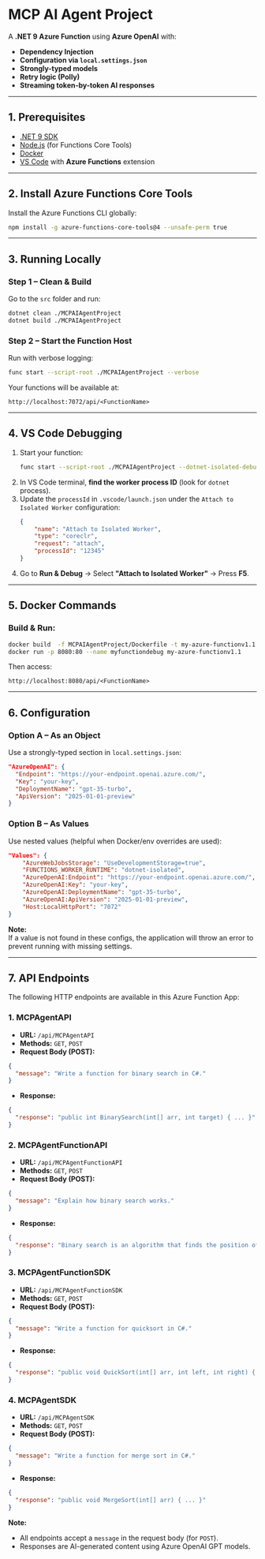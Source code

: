
# MCP AI Agent Project

A **.NET 9 Azure Function** using **Azure OpenAI** with:
- **Dependency Injection**
- **Configuration via `local.settings.json`**
- **Strongly-typed models**
- **Retry logic (Polly)**
- **Streaming token-by-token AI responses**

---

## **1. Prerequisites**
- [.NET 9 SDK](https://dotnet.microsoft.com/download)
- [Node.js](https://nodejs.org) (for Functions Core Tools)
- [Docker](https://www.docker.com/)
- [VS Code](https://code.visualstudio.com/) with **Azure Functions** extension

---

## **2. Install Azure Functions Core Tools**

Install the Azure Functions CLI globally:

```bash
npm install -g azure-functions-core-tools@4 --unsafe-perm true
```

---

## **3. Running Locally**

### **Step 1 – Clean & Build**
Go to the `src` folder and run:

```bash
dotnet clean ./MCPAIAgentProject 
dotnet build ./MCPAIAgentProject
```

### **Step 2 – Start the Function Host**
Run with verbose logging:

```bash
func start --script-root ./MCPAIAgentProject --verbose
```

Your functions will be available at:

```
http://localhost:7072/api/<FunctionName>
```

---

## **4. VS Code Debugging**

1. Start your function:
   ```bash
   func start --script-root ./MCPAIAgentProject --dotnet-isolated-debug
   ```
2. In VS Code terminal, **find the worker process ID** (look for `dotnet` process).
3. Update the `processId` in `.vscode/launch.json` under the `Attach to Isolated Worker` configuration:
   ```json
   {
       "name": "Attach to Isolated Worker",
       "type": "coreclr",
       "request": "attach",
       "processId": "12345"
   }
   ```
4. Go to **Run & Debug** → Select **"Attach to Isolated Worker"** → Press **F5**.

---

## **5. Docker Commands**

### **Build & Run:**
```bash
docker build  -f MCPAIAgentProject/Dockerfile -t my-azure-functionv1.1 .
docker run -p 8080:80 --name myfunctiondebug my-azure-functionv1.1

```

Then access:
```
http://localhost:8080/api/<FunctionName>
```

---

## **6. Configuration**

### **Option A – As an Object**
Use a strongly-typed section in `local.settings.json`:
```json
"AzureOpenAI": {
  "Endpoint": "https://your-endpoint.openai.azure.com/",
  "Key": "your-key",
  "DeploymentName": "gpt-35-turbo",
  "ApiVersion": "2025-01-01-preview"
}
```

### **Option B – As Values**
Use nested values (helpful when Docker/env overrides are used):
```json
"Values": {
    "AzureWebJobsStorage": "UseDevelopmentStorage=true",
    "FUNCTIONS_WORKER_RUNTIME": "dotnet-isolated",
    "AzureOpenAI:Endpoint": "https://your-endpoint.openai.azure.com/",
    "AzureOpenAI:Key": "your-key",
    "AzureOpenAI:DeploymentName": "gpt-35-turbo",
    "AzureOpenAI:ApiVersion": "2025-01-01-preview",
    "Host:LocalHttpPort": "7072"
}
```

**Note:**  
If a value is not found in these configs, the application will throw an error to prevent running with missing settings.


---

## **7. API Endpoints**

The following HTTP endpoints are available in this Azure Function App:

### **1. MCPAgentAPI**
- **URL:** `/api/MCPAgentAPI`
- **Methods:** `GET`, `POST`
- **Request Body (POST):**
```json
{
  "message": "Write a function for binary search in C#."
}
```
- **Response:**
```json
{
  "response": "public int BinarySearch(int[] arr, int target) { ... }"
}
```

### **2. MCPAgentFunctionAPI**
- **URL:** `/api/MCPAgentFunctionAPI`
- **Methods:** `GET`, `POST`
- **Request Body (POST):**
```json
{
  "message": "Explain how binary search works."
}
```
- **Response:**
```json
{
  "response": "Binary search is an algorithm that finds the position of a target value within a sorted array..."
}
```

### **3. MCPAgentFunctionSDK**
- **URL:** `/api/MCPAgentFunctionSDK`
- **Methods:** `GET`, `POST`
- **Request Body (POST):**
```json
{
  "message": "Write a function for quicksort in C#."
}
```
- **Response:**
```json
{
  "response": "public void QuickSort(int[] arr, int left, int right) { ... }"
}
```

### **4. MCPAgentSDK**
- **URL:** `/api/MCPAgentSDK`
- **Methods:** `GET`, `POST`
- **Request Body (POST):**
```json
{
  "message": "Write a function for merge sort in C#."
}
```
- **Response:**
```json
{
  "response": "public void MergeSort(int[] arr) { ... }"
}
```

**Note:**  
- All endpoints accept a `message` in the request body (for `POST`).
- Responses are AI-generated content using Azure OpenAI GPT models.


